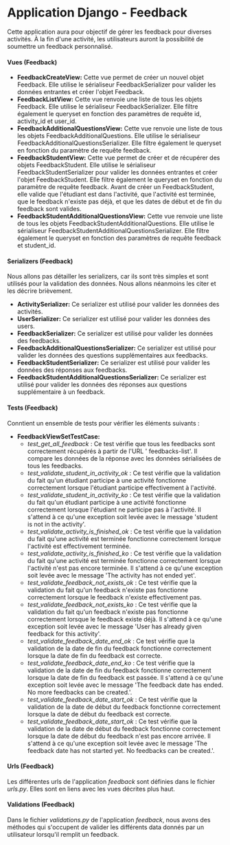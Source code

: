 # Application Django - Feedback

Cette application aura pour objectif de gérer les feedback pour diverses activités. À la fin d'une activité, les
utilisateurs auront la possibilité de soumettre un feedback personnalisé.

#### Vues (Feedback)

- **FeedbackCreateView:** Cette vue permet de créer un nouvel objet Feedback. Elle utilise le sérialiseur
  FeedbackSerializer pour valider les données entrantes et créer l'objet Feedback.
- **FeedbackListView:** Cette vue renvoie une liste de tous les objets Feedback. Elle utilise le sérialiseur
  FeedbackSerializer. Elle filtre également le queryset en fonction des paramètres de requête id, activity_id et
  user_id.
- **FeedbackAdditionalQuestionsView:** Cette vue renvoie une liste de tous les objets FeedbackAdditionalQuestions. Elle
  utilise le sérialiseur FeedbackAdditionalQuestionsSerializer. Elle filtre également le queryset en fonction du
  paramètre de requête feedback.
- **FeedbackStudentView:** Cette vue permet de créer et de récupérer des objets FeedbackStudent. Elle utilise le
  sérialiseur FeedbackStudentSerializer pour valider les données entrantes et créer l'objet FeedbackStudent. Elle filtre
  également le queryset en fonction du paramètre de requête feedback. Avant de créer un FeedbackStudent, elle valide que
  l'étudiant est dans l'activité, que l'activité est terminée, que le feedback n'existe pas déjà, et que les dates de
  début et de fin du feedback sont valides.
- **FeedbackStudentAdditionalQuestionsView:** Cette vue renvoie une liste de tous les objets
  FeedbackStudentAdditionalQuestions. Elle utilise le sérialiseur FeedbackStudentAdditionalQuestionsSerializer. Elle
  filtre également le queryset en fonction des paramètres de requête feedback et student_id.

#### Serializers (Feedback)

Nous allons pas détailler les serializers, car ils sont très simples et sont utilisés pour la validation des données.
Nous allons néanmoins les citer et les décrire brièvement.

- **ActivitySerializer:** Ce serializer est utilisé pour valider les données des activités.
- **UserSerializer:** Ce serializer est utilisé pour valider les données des users.
- **FeedbackSerializer:** Ce serializer est utilisé pour valider les données des feedbacks.
- **FeedbackAdditionalQuestionsSerializer:** Ce serializer est utilisé pour valider les données des questions
  supplémentaires aux feedbacks.
- **FeedbackStudentSerializer:** Ce serializer est utilisé pour valider les données des réponses aux feedbacks.
- **FeedbackStudentAdditionalQuestionsSerializer:** Ce serializer est utilisé pour valider les données des réponses aux
  questions supplémentaire à un feedback.

#### Tests (Feedback)

Conntient un ensemble de tests pour vérifier les éléments suivants :

- **FeedbackViewSetTestCase:**
    - _test_get_all_feedback_ : Ce test vérifie que tous les feedbacks sont correctement récupérés à partir de l'URL '
      feedbacks-list'. Il compare les données de la réponse avec les données sérialisées de tous les feedbacks.
    - _test_validate_student_in_activity_ok_ : Ce test vérifie que la validation du fait qu'un étudiant participe à une
      activité fonctionne correctement lorsque l'étudiant participe effectivement à l'activité.
    - _test_validate_student_in_activity_ko_ : Ce test vérifie que la validation du fait qu'un étudiant participe à une
      activité fonctionne correctement lorsque l'étudiant ne participe pas à l'activité. Il s'attend à ce qu'une
      exception soit levée avec le message 'student is not in the activity'.
    - _test_validate_activity_is_finished_ok_ : Ce test vérifie que la validation du fait qu'une activité est terminée
      fonctionne correctement lorsque l'activité est effectivement terminée.
    - _test_validate_activity_is_finished_ko_ : Ce test vérifie que la validation du fait qu'une activité est terminée
      fonctionne correctement lorsque l'activité n'est pas encore terminée. Il s'attend à ce qu'une exception soit levée
      avec le message 'The activity has not ended yet'.
    - _test_validate_feedback_not_exists_ok_ : Ce test vérifie que la validation du fait qu'un feedback n'existe pas
      fonctionne correctement lorsque le feedback n'existe effectivement pas.
    - _test_validate_feedback_not_exists_ko_ : Ce test vérifie que la validation du fait qu'un feedback n'existe pas
      fonctionne correctement lorsque le feedback existe déjà. Il s'attend à ce qu'une exception soit levée avec le
      message 'User has already given feedback for this activity'.
    - _test_validate_feedback_date_end_ok_ : Ce test vérifie que la validation de la date de fin du feedback fonctionne
      correctement lorsque la date de fin du feedback est correcte.
    - _test_validate_feedback_date_end_ko_ : Ce test vérifie que la validation de la date de fin du feedback fonctionne
      correctement lorsque la date de fin du feedback est passée. Il s'attend à ce qu'une exception soit levée avec le
      message 'The feedback date has ended. No more feedbacks can be created.'.
    - _test_validate_feedback_date_start_ok_ : Ce test vérifie que la validation de la date de début du feedback
      fonctionne correctement lorsque la date de début du feedback est correcte.
    - _test_validate_feedback_date_start_ok_ : Ce test vérifie que la validation de la date de début du feedback
      fonctionne correctement lorsque la date de début du feedback n'est pas encore arrivée. Il s'attend à ce qu'une
      exception soit levée avec le message 'The feedback date has not started yet. No feedbacks can be created.'.

#### Urls (Feedback)

Les différentes urls de l'application _feedback_ sont définies dans le fichier _urls.py_. Elles sont en liens avec les
vues décrites plus haut.

#### Validations (Feedback)

Dans le fichier _validations.py_ de l'application _feedback_, nous avons des méthodes qui s'occupent de valider les
différents data donnés par un utilisateur lorsqu'il remplit un feedback.
